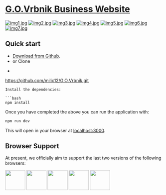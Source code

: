 # [G.O.Vrbnik Business Website](http://pzi1.fesb.hr/~milic/GO-Vrbnik/) 


[![img1.jpg](https://i.postimg.cc/hGtr8yrg/img1.jpg)](https://postimg.cc/bZ4kpRWF)
[![img2.jpg](https://i.postimg.cc/2SwGZRn2/img2.jpg)](https://postimg.cc/k22K0H1b)
[![img3.jpg](https://i.postimg.cc/1tLrQ9Z5/img3.jpg)](https://postimg.cc/BLBK5f6d)
[![img4.jpg](https://i.postimg.cc/TPNctV7b/img4.jpg)](https://postimg.cc/sBSSXhRf)
[![img5.jpg](https://i.postimg.cc/xCk3hXh4/img5.jpg)](https://postimg.cc/r0k4tw81)
[![img6.jpg](https://i.postimg.cc/Z5ZjnKvW/img6.jpg)](https://postimg.cc/hfyV3nrn)
[![img7.jpg](https://i.postimg.cc/RVwXvnhr/img7.jpg)](https://postimg.cc/QHxpbCcS)


## Quick start

- [Download from Github](https://github.com/milic12/G.O.Vrbnik/archive/master.zip).
- or Clone
- ```bash
https://github.com/milic12/G.O.Vrbnik.git
```
Install the dependencies:

```bash
npm install
```

Once you have completed the above you can run the application with:

```bash
npm run dev
```

This will open in your browser at [localhost:3000](http://localhost:3000).



## Browser Support

At present, we officially aim to support the last two versions of the following browsers:

<img src="https://github.com/creativetimofficial/public-assets/blob/master/logos/chrome-logo.png?raw=true" width="64" height="64"> <img src="https://raw.githubusercontent.com/creativetimofficial/public-assets/master/logos/firefox-logo.png" width="64" height="64"> <img src="https://raw.githubusercontent.com/creativetimofficial/public-assets/master/logos/edge-logo.png" width="64" height="64"> <img src="https://raw.githubusercontent.com/creativetimofficial/public-assets/master/logos/safari-logo.png" width="64" height="64"> <img src="https://raw.githubusercontent.com/creativetimofficial/public-assets/master/logos/opera-logo.png" width="64" height="64">


